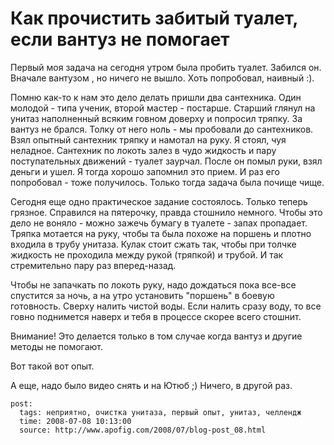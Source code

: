 # Как прочистить забитый туалет, если вантуз не помогает

Первый моя задача на сегодня утром была пробить туалет. Забился он. Вначале вантузом
, но ничего не вышло. Хоть попробовал, наивный :).

Помню как-то к нам это дело делать пришли два сантехника. Один молодой - типа ученик, 
второй мастер - постарше. Старший глянул на унитаз наполненный всяким говном доверху 
и попросил тряпку. За вантуз не брался. Толку от него ноль - мы пробовали до сантехников. 
Взял опытный сантехник тряпку и намотал на руку. Я стоял, чуя неладное. Сантехник 
по локоть залез в чудо жидкость и пару поступательных движений - туалет заурчал. 
После он помыл руки, взял деньги и ушел. Я тогда хорошо запомнил это прием. И раз
его попробовал - тоже получилось. Только тогда задача была почище чище.

Сегодня еще одно практическое задание состоялось. Только теперь грязное. Справился 
на пятерочку, правда стошнило немного. Чтобы это дело не воняло - можно зажечь бумагу 
в туалете - запах пропадает. Тряпка мотается на руку, чтобы та была похоже на поршень 
и плотно входила в трубу унитаза. Кулак стоит сжать так, чтобы при толчке жидкость 
не проходила между рукой (тряпкой) и трубой. И так стремительно пару раз вперед-назад.

Чтобы не запачкать по локоть руку, надо дождаться пока все-все спустится за ночь, 
а на утро установить "поршень" в боевую готовность. Сверху налить чистой воды. 
Если налить сразу воду, то все говно поднимется наверх и тебя в процессе скорее 
всего стошнит.

Внимание! Это делается только в том случае когда вантуз и другие методы не помогают.

Вот такой вот опыт.

А еще, надо было видео снять и на Ютюб ;) Ничего, в другой раз. 

```
post:
  tags: неприятно, очистка унитаза, первый опыт, унитаз, челлендж
  time: 2008-07-08 10:13:00
  source: http://www.apofig.com/2008/07/blog-post_08.html
```
